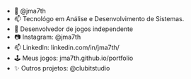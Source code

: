 - 👋 @jma7th
- 📫 Tecnológo em Análise e Desenvolvimento de Sistemas.
- 👾 Desenvolvedor de jogos independente
- 📷 Instagram: @jma7th
- 📫 LinkedIn: linkedin.com/in/jma7th/
- 🕹️ Meus jogos: jma7th.github.io/portfolio
- ✨ Outros projetos: @clubitstudio

<!--- 
jma7th/jma7th is a ✨ special ✨ repository because its `README.md` (this file) appears on your GitHub profile.
You can click the Preview link to take a look at your changes.
--->
